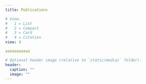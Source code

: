 ```yaml
---
title: Publications

# View.
#   1 = List
#   2 = Compact
#   3 = Card
#   4 = Citation
view: 4

aaaaaaaaaaa

# Optional header image (relative to `static/media/` folder).
header:
  caption: ""
  image: ""
---
```

